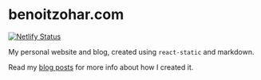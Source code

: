 # benoitzohar.com

[![Netlify Status](https://api.netlify.com/api/v1/badges/35f5d059-9bea-4dc5-aedb-b6eb6e735204/deploy-status)](https://app.netlify.com/sites/benoitzohar/deploys)

My personal website and blog, created using `react-static` and markdown.

Read my [blog posts](https://www.benoitzohar.com/blog) for more info about how I created it.
